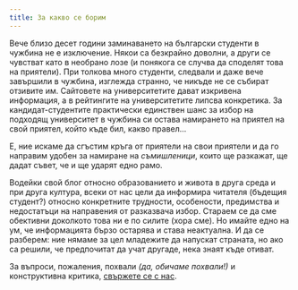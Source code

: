 ```yaml
---
title: За какво се борим
---
```


Вече близо десет години заминаването на български студенти в чужбина не е изключение. Някои са безкрайно доволни, а други се чувстват като в необрано лозе (и понякога се случва да споделят това на приятели). При толкова много студенти, следвали и даже вече завършили в чужбина, изглежда странно, че никъде не се събират отзивите им. Сайтовете на университетите дават изкривена информация, а в рейтингите на университетите липсва конкретика. За кандидат-студентите практически единствен шанс за избор на подходящ университет в чужбина си остава намирането на приятел на свой приятел, който къде бил, какво правел... 

Е, ние искаме да сгъстим кръга от приятели на свои приятели и да го направим удобен за намиране на *съмишленици*, които ще разкажат, ще дадат съвет, че и ще ударят едно рамо.

Водейки свой блог относно образованието и живота в друга среда и при друга култура, всеки от нас цели да информира читателя (бъдещия студент?) относно конкретните трудности, особености, предимства и недостатъци на направения от разказвача избор. Стараем се да сме обективни доколкото това ни е по силите (хора сме). Но имайте едно на ум, че информацията бързо остарява и става неактуална. И да се разберем: ние нямаме за цел младежите да напускат страната, но ако са решили, че предпочитат да учат другаде, нека знаят къде отиват.

За въпроси, пожаления, похвали *(да, обичаме похвали!)* и конструктивна критика, [свържете се с нас](/contacts/).
